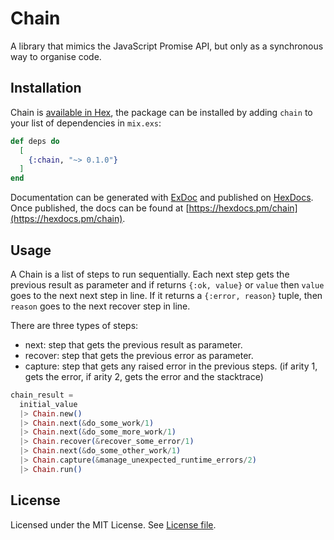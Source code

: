 # Chain

A library that mimics the JavaScript Promise API, but only as a synchronous way to organise code. 

## Installation

Chain is [available in Hex](https://hex.pm/chain), the package can be installed
by adding `chain` to your list of dependencies in `mix.exs`:

```elixir
def deps do
  [
    {:chain, "~> 0.1.0"}
  ]
end
```

Documentation can be generated with [ExDoc](https://github.com/elixir-lang/ex_doc)
and published on [HexDocs](https://hexdocs.pm). Once published, the docs can
be found at [https://hexdocs.pm/chain](https://hexdocs.pm/chain).

## Usage

A Chain is a list of steps to run sequentially.
Each next step gets the previous result as parameter and if returns `{:ok, value}` or `value` then `value` goes to the 
next next step in line. If it returns a `{:error, reason}` tuple, then `reason` goes to the next recover step in line.

There are three types of steps: 
- next: step that gets the previous result as parameter.
- recover: step that gets the previous error as parameter.
- capture: step that gets any raised error in the previous steps. 
    (if arity 1, gets the error, if arity 2, gets the error and the stacktrace)
    
```elixir
chain_result =
  initial_value
  |> Chain.new()
  |> Chain.next(&do_some_work/1)
  |> Chain.next(&do_some_more_work/1)
  |> Chain.recover(&recover_some_error/1)
  |> Chain.next(&do_some_other_work/1)
  |> Chain.capture(&manage_unexpected_runtime_errors/2)
  |> Chain.run()
```

## License

Licensed under the MIT License. See [License file](/LICENSE.md).

